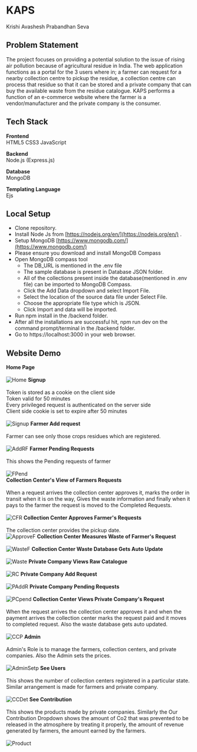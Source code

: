 # KAPS
Krishi Avashesh Prabandhan Seva

## Problem Statement
The project focuses on providing a potential solution to the issue of rising air pollution because of agricultural residue in India.
The web application functions as a portal for the 3 users where in; a farmer can request for a nearby collection centre to pickup the residue, a collection centre can process that residue so that it can be stored and a private company that can buy the available waste from the residue catalogue.
KAPS performs a function of an e-commerce website where the farmer is a vendor/manufacturer and the private company is the consumer.
## Tech Stack
**Frontend** \
HTML5
CSS3
JavaScript

**Backend**\
Node.js (Express.js)

**Database**\
MongoDB

**Templating Language**\
Ejs

## Local Setup
* Clone repository.
* Install Node Js from [https://nodejs.org/en/](https://nodejs.org/en/) .
* Setup MongoDB [https://www.mongodb.com/](https://www.mongodb.com/)
* Please ensure you download and install MongoDB Compass
* Open MongoDB compass tool
  * The DB_URL is mentioned in the .env file
  * The sample database is present in Database JSON folder.
  * All of the collections present inside the database(mentioned in .env file) can be imported to MongoDB Compass.
  * Click the Add Data dropdown and select Import File.
  * Select the location of the source data file under Select File.
  * Choose the appropriate file type which is JSON.
  * Click Import and data will be imported.
* Run npm install in the /backend folder.
* After all the installations are successful hit, npm run dev on the command prompt/terminal in the /backend folder.
* Go to https://localhost:3000 in your web browser. 


## Website Demo
**Home Page** \
\
![Home](https://user-images.githubusercontent.com/53380110/116394569-b8fe9f00-a840-11eb-89c8-694a72873b34.jpg)
**Signup** \
\
Token is stored as a cookie on the client side\
Token valid for 50 minutes\
Every privileged request is authenticated on the server side\
Client side cookie is set to expire after 50 minutes\
\
![Signup](https://user-images.githubusercontent.com/53380110/116394667-daf82180-a840-11eb-925c-a76d68f80260.jpg)
**Farmer Add request**\
\
Farmer can see only those crops residues which are registered.\
\
![AddRF](https://user-images.githubusercontent.com/53380110/116394743-eea38800-a840-11eb-95bd-af0e953b0173.png)
**Farmer Pending Requests**\
\
This shows the Pending requests of farmer\
\
![FPend](https://user-images.githubusercontent.com/53380110/116394831-02e78500-a841-11eb-8e1e-6178fe60b2b5.jpg)
\
**Collection Center's View of Farmers Requests**\
\
When a request arrives the collection center approves it, marks the order in transit when it is on the way, Gives the waste information and finally when it pays to the farmer the request is moved to the Completed Requests.\
\
![CFR](https://user-images.githubusercontent.com/53380110/116394882-0f6bdd80-a841-11eb-8926-79a5ac717f1d.jpg)
**Collection Center Approves Farmer's Requests**\
\
The collection center provides the pickup date.
\
![ApproveF](https://user-images.githubusercontent.com/53380110/116394938-1f83bd00-a841-11eb-9972-85f1a9c019b1.jpg)
**Collection Center Measures Waste of Farmer's Request**\
\
![WasteF](https://user-images.githubusercontent.com/53380110/116394998-2f030600-a841-11eb-84c6-6dfdcf855559.jpg)
**Collection Center Waste Database Gets Auto Update**\
\
![Waste](https://user-images.githubusercontent.com/53380110/116395008-31fdf680-a841-11eb-90db-f782dcff1353.jpg)
**Private Company Views Raw Catalogue**\
\
![RC](https://user-images.githubusercontent.com/53380110/116395073-47732080-a841-11eb-93a0-53eafdb6b4de.jpg)
**Private Company Add Request**\
\
![PAddR](https://user-images.githubusercontent.com/53380110/116395122-54900f80-a841-11eb-8121-802b37c1f259.png)
**Private Company Pending Requests**\
\
![PCpend](https://user-images.githubusercontent.com/53380110/116395129-5659d300-a841-11eb-9624-8233411a2a5c.jpg)
**Collection Center Views Private Company's Request**\
\
When the request arrives the collection center approves it and when the payment arrives the collection center marks the request paid and it moves to completed request. Also the waste database gets auto updated.\
\
![CCP](https://user-images.githubusercontent.com/53380110/116395183-6d002a00-a841-11eb-8d61-5c4cea292bd2.jpg)
**Admin**\
\
Admin's Role is to manage the farmers, collection centers, and private companies. Also the Admin sets the prices.\
\
![AdminSetp](https://user-images.githubusercontent.com/53380110/116395195-712c4780-a841-11eb-825a-88422b26d7a3.jpg)
**See Users**\
\
This shows the number of collection centers registered in a particular state. Similar arrangement is made for farmers and private company.\
\
![CCDet](https://user-images.githubusercontent.com/53380110/116395254-84d7ae00-a841-11eb-8674-d08af3c8b3aa.jpg)
**See Contribution**\
\
This shows the products made by private companies.
Similarly the Our Contribution Dropdown shows the amount of Co2 that was prevented to be released in the atmosphere by treating it properly, the amount of revenue generated by farmers, the amount earned by the farmers.\
\
![Product](https://user-images.githubusercontent.com/53380110/116395264-886b3500-a841-11eb-8f29-b24670fdda16.jpg)
